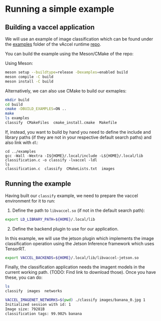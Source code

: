 # Running a simple example

## Building a vaccel application

We will use an example of image classification which can be found under the
[examples](https://github.com/nubificus/vaccel/tree/master/examples) folder
of the vAccel runtime [repo](https://github.com/nubificus/vaccel).

You can build the example using the Meson/CMake of the repo:

Using Meson:

```bash
meson setup --buildtype=release -Dexamples=enabled build
meson compile -C build
meson install -C build
```

Alternatively, we can also use CMake to build our exmaples:

```bash
mkdir build
cd build
cmake -DBUILD_EXAMPLES=ON ..
make
ls examples
classify  CMakeFiles  cmake_install.cmake  Makefile
```

If, instead, you want to build by hand you need to define the include and library paths (if they are not
in your respective default search paths) and also link with `dl`:

```
cd ../examples
gcc -Wall -Wextra -I${HOME}/.local/include -L${HOME}/.local/lib classification.c -o classify -lvaccel -ldl
ls
classification.c  classify  CMakeLists.txt  images
```

## Running the example

Having built our `classify` example, we need to prepare the vaccel environment for it to run:

1. Define the path to `libvaccel.so` (if not in the default search path):

```bash
export LD_LIBRARY_PATH=${HOME}/.local/lib
```

2. Define the backend plugin to use for our application.

In this example, we will use the jetson plugin which implements the image classification operation using the Jetson Inference
framework which uses TensorRT.

```bash
export VACCEL_BACKENDS=${HOME}/.local/lib/libvaccel-jetson.so
```

Finally, the classification application needs the imagent models in the current working path.
(TODO: Find link to download those). Once you have these, you can do:

```bash
ls 
classify  images  networks

VACCEL_IMAGENET_NETWORKS=$(pwd) ./classify images/banana_0.jpg 1
Initialized session with id: 1
Image size: 79281B
classification tags: 99.902% banana
```
